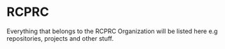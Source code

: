 # RCPRC
Everything that belongs to the RCPRC Organization will be listed here e.g repositories, projects and other stuff.

